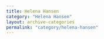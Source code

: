 ```yaml
---
title: Helena Hansen
category: "Helena Hansen"
layout: archive-categories
permalink: "category/helena-hansen"
---
```

